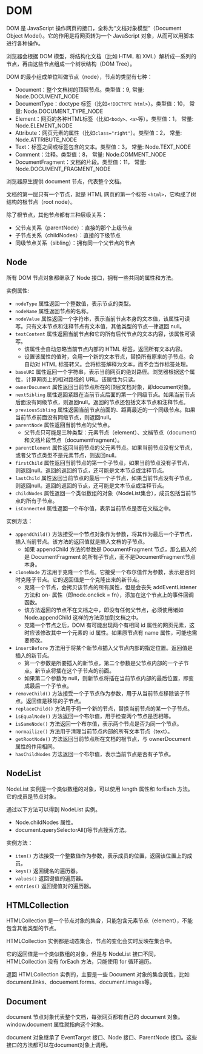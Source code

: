 # DOM

DOM 是 JavaScript 操作网页的接口，全称为“文档对象模型”（Document Object Model）。它的作用是将网页转为一个 JavaScript 对象，从而可以用脚本进行各种操作。

浏览器会根据 DOM 模型，将结构化文档（比如 HTML 和 XML）解析成一系列的节点，再由这些节点组成一个树状结构（DOM Tree）。

DOM 的最小组成单位叫做节点（node），节点的类型有七种：

+ Document：整个文档树的顶层节点。类型值：9, 常量: Node.DOCUMENT_NODE
+ DocumentType：doctype 标签（比如`<!DOCTYPE html>`）。类型值：10， 常量: Node.DOCUMENT_TYPE_NODE
+ Element：网页的各种HTML标签（比如`<body>、<a>`等）。类型值：1， 常量: Node.ELEMENT_NODE
+ Attribute：网页元素的属性（比如`class="right"`）。类型值：2， 常量: Node.ATTRIBUTE_NODE
+ Text：标签之间或标签包含的文本。类型值：3， 常量: Node.TEXT_NODE
+ Comment：注释。类型值：8， 常量: Node.COMMENT_NODE
+ DocumentFragment：文档的片段。类型值：11， 常量: Node.DOCUMENT_FRAGMENT_NODE

浏览器原生提供 document 节点，代表整个文档。

文档的第一层只有一个节点，就是 HTML 网页的第一个标签 `<html>`，它构成了树结构的根节点（root node）。

除了根节点，其他节点都有三种层级关系：

+ 父节点关系（parentNode）：直接的那个上级节点
+ 子节点关系（childNodes）：直接的下级节点
+ 同级节点关系（sibling）：拥有同一个父节点的节点

## Node

所有 DOM 节点对象都继承了 Node 接口，拥有一些共同的属性和方法。

实例属性:

+ `nodeType` 属性返回一个整数值，表示节点的类型。
+ `nodeName` 属性返回节点的名称。
+ `nodeValue` 属性返回一个字符串，表示当前节点本身的文本值，该属性可读写。只有文本节点和注释节点有文本值，其他类型的节点一律返回 null。
+ `textContent` 属性返回当前节点和它的所有后代节点的文本内容，该属性可读写。
  + 该属性会自动忽略当前节点内部的 HTML 标签，返回所有文本内容。
  + 设置该属性的值时，会用一个新的文本节点，替换所有原来的子节点。会自动对 HTML 标签转义。会将标签解释为文本，而不会当作标签处理。
+ `baseURI` 属性返回一个字符串，表示当前网页的绝对路径。浏览器根据这个属性，计算网页上的相对路径的 URL。该属性为只读。
+ `ownerDocument` 属性返回当前节点所在的顶层文档对象，即document对象。
+ `nextSibling` 属性返回紧跟在当前节点后面的第一个同级节点。如果当前节点后面没有同级节点，则返回null。返回的节点还包括文本节点和注释节点。
+ `previousSibling` 属性返回当前节点前面的、距离最近的一个同级节点。如果当前节点前面没有同级节点，则返回null。
+ `parentNode` 属性返回当前节点的父节点。
  + 父节点只可能是三种类型：元素节点（element）、文档节点（document）和文档片段节点（documentfragment）。
+ `parentElement` 属性返回当前节点的父元素节点。如果当前节点没有父节点，或者父节点类型不是元素节点，则返回null。
+ `firstChild` 属性返回当前节点的第一个子节点，如果当前节点没有子节点，则返回null。返回的返回的节点，还可能是文本节点或注释节点。
+ `lastChild` 属性返回当前节点的最后一个子节点，如果当前节点没有子节点，则返回null。返回的返回的节点，还可能是文本节点或注释节点。
+ `childNodes` 属性返回一个类似数组的对象（NodeList集合），成员包括当前节点的所有子节点。
+ `isConnected` 属性返回一个布尔值，表示当前节点是否在文档之中。

实例方法：

+ `appendChild()` 方法接受一个节点对象作为参数，将其作为最后一个子节点，插入当前节点。该方法的返回值就是插入文档的子节点。
  + 如果 appendChild 方法的参数是 DocumentFragment 节点，那么插入的是 DocumentFragment 的所有子节点，而不是DocumentFragment节点本身。
+ `cloneNode` 方法用于克隆一个节点。它接受一个布尔值作为参数，表示是否同时克隆子节点。它的返回值是一个克隆出来的新节点。
  + 克隆一个节点，会拷贝该节点的所有属性，但是会丧失 addEventListener 方法和 on- 属性（即node.onclick = fn），添加在这个节点上的事件回调函数。
  + 该方法返回的节点不在文档之中，即没有任何父节点，必须使用诸如 Node.appendChild 这样的方法添加到文档之中。
  + 克隆一个节点之后，DOM 有可能出现两个有相同 id 属性的网页元素，这时应该修改其中一个元素的 id 属性。如果原节点有 name 属性，可能也需要修改。
+ `insertBefore` 方法用于将某个新节点插入父节点内部的指定位置。返回值是插入的新节点。
  + 第一个参数是所要插入的新节点，第二个参数是父节点内部的一个子节点。新节点将插在这个子节点的前面。
  + 如果第二个参数为 null，则新节点将插在当前节点内部的最后位置，即变成最后一个子节点。
+ `removeChild()` 方法接受一个子节点作为参数，用于从当前节点移除该子节点。返回值是移除的子节点。
+ `replaceChild()` 方法用于将一个新的节点，替换当前节点的某一个子节点。
+ `isEqualNode()` 方法返回一个布尔值，用于检查两个节点是否相等。
+ `isSameNode()` 方法返回一个布尔值，表示两个节点是否为同一个节点。
+ `normailize()` 方法用于清理当前节点内部的所有文本节点（text）。
+ `getRootNode()` 方法返回当前节点所在文档的根节点，与 ownerDocument 属性的作用相同。
+ `hasChildNodes` 方法返回一个布尔值，表示当前节点是否有子节点。

## NodeList

NodeList 实例是一个类似数组的对象，可以使用 length 属性和 forEach 方法。它的成员是节点对象。

通过以下方法可以得到 NodeList 实例。

+ Node.childNodes 属性。
+ document.querySelectorAll()等节点搜索方法。

实例方法：

+ `item()` 方法接受一个整数值作为参数，表示成员的位置，返回该位置上的成员。
+ `keys()` 返回键名的遍历器。
+ `values()` 返回键值的遍历器。
+ `entries()` 返回键值对的遍历器。

## HTMLCollection

HTMLCollection 是一个节点对象的集合，只能包含元素节点（element），不能包含其他类型的节点。

HTMLCollection 实例都是动态集合，节点的变化会实时反映在集合中。

它的返回值是一个类似数组的对象，但是与 NodeList 接口不同，HTMLCollection 没有 forEach 方法，只能使用 for 循环遍历。

返回 HTMLCollection 实例的，主要是一些 Document 对象的集合属性，比如 document.links、docuement.forms、document.images等。

## Document

document 节点对象代表整个文档，每张网页都有自己的 document 对象。window.document 属性就指向这个对象。

document 对象继承了 EventTarget 接口、Node  接口、ParentNode 接口。这些接口的方法都可以在document对象上调用。